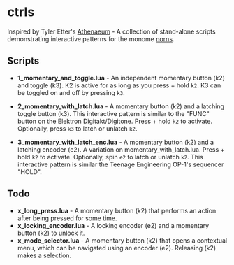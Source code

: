 # ctrls

Inspired by Tyler Etter's [Athenaeum](https://github.com/northern-information/athenaeum) - A collection of stand-alone scripts demonstrating interactive patterns for the monome [norns](https://monome.org/docs/norns/).

## Scripts

- **1_momentary_and_toggle.lua** - An independent momentary button (k2) and toggle (k3). K2 is active for as long as you press + hold `k2`. K3 can be toggled on and off by pressing `k3`.
- **2_momentary_with_latch.lua** - A momentary button (k2) and a latching toggle button (k3). This interactive pattern is similar to the "FUNC" button on the Elektron Digitakt/Digitone. Press + hold `k2` to activate. Optionally, press `k3` to latch or unlatch `k2`.

- **3_momentary_with_latch_enc.lua** - A momentary button (k2) and a latching encoder (e2). A variation on momentary_with_latch.lua. Press + hold `k2` to activate. Optionally, spin `e2` to latch or unlatch `k2`. This interactive pattern is similar the Teenage Engineering OP-1's sequencer "HOLD".

## Todo

- **x_long_press.lua** - A momentary button (k2) that performs an action after being pressed for some time.
- **x_locking_encoder.lua** - A locking encoder (e2) and a momentary button (k2) to unlock it.
- **x_mode_selector.lua** - A momentary button (k2) that opens a contextual menu, which can be navigated using an encoder (e2). Releasing (k2) makes a selection.
